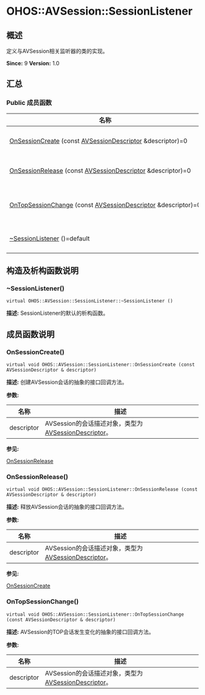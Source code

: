 # OHOS::AVSession::SessionListener


## 概述

定义与AVSession相关监听器的类的实现。

**Since:**
9
**Version:**
1.0

## 汇总


### Public 成员函数

  | 名称 | 描述 | 
| -------- | -------- |
| [OnSessionCreate](#onsessioncreate)&nbsp;(const&nbsp;[AVSessionDescriptor](o_h_o_s_1_1_a_v_session_1_1_a_v_session_descriptor.md)&nbsp;&amp;descriptor)=0 | 创建AVSession会话的抽象的接口回调方法。&nbsp; | 
| [OnSessionRelease](#onsessionrelease)&nbsp;(const&nbsp;[AVSessionDescriptor](o_h_o_s_1_1_a_v_session_1_1_a_v_session_descriptor.md)&nbsp;&amp;descriptor)=0 | 释放AVSession会话的抽象的接口回调方法。&nbsp; | 
| [OnTopSessionChange](#ontopsessionchange)&nbsp;(const&nbsp;[AVSessionDescriptor](o_h_o_s_1_1_a_v_session_1_1_a_v_session_descriptor.md)&nbsp;&amp;descriptor)=0 | AVSession的TOP会话发生变化的抽象的接口回调方法。&nbsp; | 
| [~SessionListener](#sessionlistener)&nbsp;()=default | SessionListener的默认的析构函数。&nbsp; | 


## 构造及析构函数说明


### ~SessionListener()

  
```
virtual OHOS::AVSession::SessionListener::~SessionListener ()
```
**描述:**
SessionListener的默认的析构函数。


## 成员函数说明


### OnSessionCreate()

  
```
virtual void OHOS::AVSession::SessionListener::OnSessionCreate (const AVSessionDescriptor & descriptor)
```
**描述:**
创建AVSession会话的抽象的接口回调方法。

**参数:**

  | 名称 | 描述 | 
| -------- | -------- |
| descriptor | AVSession的会话描述对象，类型为[AVSessionDescriptor](o_h_o_s_1_1_a_v_session_1_1_a_v_session_descriptor.md)。&nbsp; | 

**参见:**

[OnSessionRelease](#onsessionrelease)


### OnSessionRelease()

  
```
virtual void OHOS::AVSession::SessionListener::OnSessionRelease (const AVSessionDescriptor & descriptor)
```
**描述:**
释放AVSession会话的抽象的接口回调方法。

**参数:**

  | 名称 | 描述 | 
| -------- | -------- |
| descriptor | AVSession的会话描述对象，类型为[AVSessionDescriptor](o_h_o_s_1_1_a_v_session_1_1_a_v_session_descriptor.md)。&nbsp; | 

**参见:**

[OnSessionCreate](#onsessioncreate)


### OnTopSessionChange()

  
```
virtual void OHOS::AVSession::SessionListener::OnTopSessionChange (const AVSessionDescriptor & descriptor)
```
**描述:**
AVSession的TOP会话发生变化的抽象的接口回调方法。

**参数:**

  | 名称 | 描述 | 
| -------- | -------- |
| descriptor | AVSession的会话描述对象，类型为[AVSessionDescriptor](o_h_o_s_1_1_a_v_session_1_1_a_v_session_descriptor.md)。&nbsp; | 

<!--no_check-->